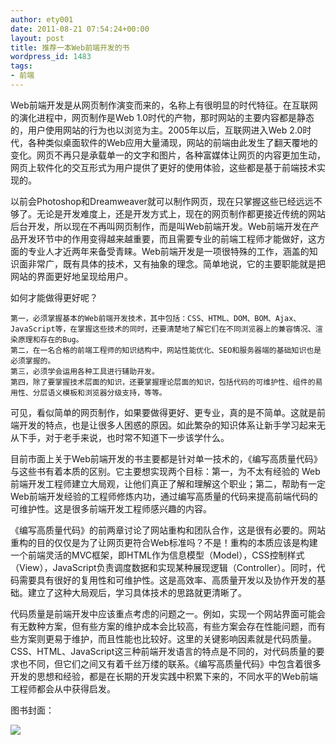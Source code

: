 ```yaml
---
author: ety001
date: 2011-08-21 07:54:24+00:00
layout: post
title: 推荐一本Web前端开发的书
wordpress_id: 1483
tags:
- 前端
---
```


Web前端开发是从网页制作演变而来的，名称上有很明显的时代特征。在互联网的演化进程中，网页制作是Web 1.0时代的产物，那时网站的主要内容都是静态的，用户使用网站的行为也以浏览为主。2005年以后，互联网进入Web 2.0时代，各种类似桌面软件的Web应用大量涌现，网站的前端由此发生了翻天覆地的变化。网页不再只是承载单一的文字和图片，各种富媒体让网页的内容更加生动，网页上软件化的交互形式为用户提供了更好的使用体验，这些都是基于前端技术实现的。

以前会Photoshop和Dreamweaver就可以制作网页，现在只掌握这些已经远远不够了。无论是开发难度上，还是开发方式上，现在的网页制作都更接近传统的网站后台开发，所以现在不再叫网页制作，而是叫Web前端开发。Web前端开发在产品开发环节中的作用变得越来越重要，而且需要专业的前端工程师才能做好，这方面的专业人才近两年来备受青睐。Web前端开发是一项很特殊的工作，涵盖的知识面非常广，既有具体的技术，又有抽象的理念。简单地说，它的主要职能就是把网站的界面更好地呈现给用户。

如何才能做得更好呢？

    第一，必须掌握基本的Web前端开发技术，其中包括：CSS、HTML、DOM、BOM、Ajax、JavaScript等，在掌握这些技术的同时，还要清楚地了解它们在不同浏览器上的兼容情况、渲染原理和存在的Bug。
    第二，在一名合格的前端工程师的知识结构中，网站性能优化、SEO和服务器端的基础知识也是必须掌握的。
    第三，必须学会运用各种工具进行辅助开发。
    第四，除了要掌握技术层面的知识，还要掌握理论层面的知识，包括代码的可维护性、组件的易用性、分层语义模板和浏览器分级支持，等等。

可见，看似简单的网页制作，如果要做得更好、更专业，真的是不简单。这就是前端开发的特点，也是让很多人困惑的原因。如此繁杂的知识体系让新手学习起来无从下手，对于老手来说，也时常不知道下一步该学什么。

目前市面上关于Web前端开发的书主要都是针对单一技术的，《编写高质量代码》与这些书有着本质的区别。它主要想实现两个目标：第一，为不太有经验的 Web前端开发工程师建立大局观，让他们真正了解和理解这个职业；第二，帮助有一定Web前端开发经验的工程师修炼内功，通过编写高质量的代码来提高前端代码的可维护性。这是很多前端开发工程师感兴趣的内容。

《编写高质量代码》的前两章讨论了网站重构和团队合作，这是很有必要的。网站重构的目的仅仅是为了让网页更符合Web标准吗？不是！重构的本质应该是构建一个前端灵活的MVC框架，即HTML作为信息模型（Model），CSS控制样式（View），JavaScript负责调度数据和实现某种展现逻辑（Controller）。同时，代码需要具有很好的复用性和可维护性。这是高效率、高质量开发以及协作开发的基础。建立了这种大局观后，学习具体技术的思路就更清晰了。

代码质量是前端开发中应该重点考虑的问题之一。例如，实现一个网站界面可能会有无数种方案，但有些方案的维护成本会比较高，有些方案会存在性能问题，而有些方案则更易于维护，而且性能也比较好。这里的关键影响因素就是代码质量。CSS、HTML、JavaScript这三种前端开发语言的特点是不同的，对代码质量的要求也不同，但它们之间又有着千丝万缕的联系。《编写高质量代码》中包含着很多开发的思想和经验，都是在长期的开发实践中积累下来的，不同水平的Web前端工程师都会从中获得启发。

图书封面：

![](/upload/2011/08/qianduan.jpg)

